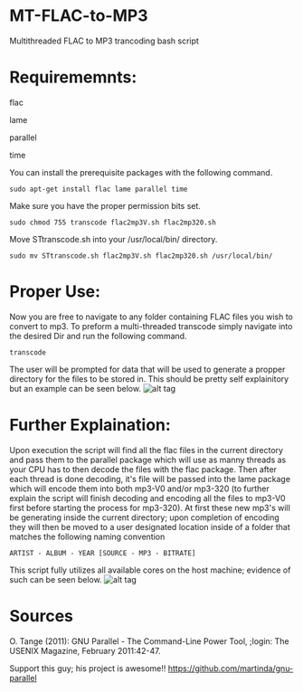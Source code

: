# MT-FLAC-to-MP3

Multithreaded FLAC to MP3 trancoding bash script

# Requirememnts:
  flac
  
  lame
  
  parallel
  
  time
  
  
You can install the prerequisite packages with the following command.

    sudo apt-get install flac lame parallel time

Make sure you have the proper permission bits set.

    sudo chmod 755 transcode flac2mp3V.sh flac2mp320.sh
  
Move STtranscode.sh into your /usr/local/bin/ directory.

    sudo mv STtranscode.sh flac2mp3V.sh flac2mp320.sh /usr/local/bin/
  
# Proper Use:
Now you are free to navigate to any folder containing FLAC files you wish to convert to mp3.
To preform a multi-threaded transcode simply navigate into the desired Dir and run the following command.

    transcode
  
The user will be prompted for data that will be used to generate a propper directory for the files to be stored in. 
This should be pretty self explainitory but an example can be seen below.
![alt tag](https://user-images.githubusercontent.com/20598737/30212927-e700977a-9474-11e7-9061-67e4946ddbb2.png)

# Further Explaination:
Upon execution the script will find all the flac files in the current directory and pass them to the parallel package which will use as manny threads as your CPU has to then decode the files with the flac package. Then after each thread is done decoding, it's file will be passed into the lame package which will encode them into both mp3-V0 and/or mp3-320 (to further explain the script will finish decoding and encoding all the files to mp3-V0 first before starting the process for mp3-320). At first these new mp3's will be generating inside the current directory; upon completion of encoding they will then be moved to a user designated location inside of a folder that matches the following naming convention

    ARTIST - ALBUM - YEAR [SOURCE - MP3 - BITRATE]
    
This script fully utilizes all available cores on the host machine; evidence of such can be seen below.
![alt tag](https://user-images.githubusercontent.com/20598737/30212936-ea7e147c-9474-11e7-8aff-44358205b7a5.png)

# Sources
  O. Tange (2011): GNU Parallel - The Command-Line Power Tool,
  ;login: The USENIX Magazine, February 2011:42-47.
  
  Support this guy; his project is awesome!!
  https://github.com/martinda/gnu-parallel
